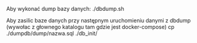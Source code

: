 Aby wykonać dump bazy danych:
./dbdump.sh

Aby zasilic baze danych przy następnym uruchomieniu danymi z dbdump (wywołac z głownego katalogu tam gdzie jest docker-compose)
cp ./dumpdb/dump/nazwa.sql ./db_init/